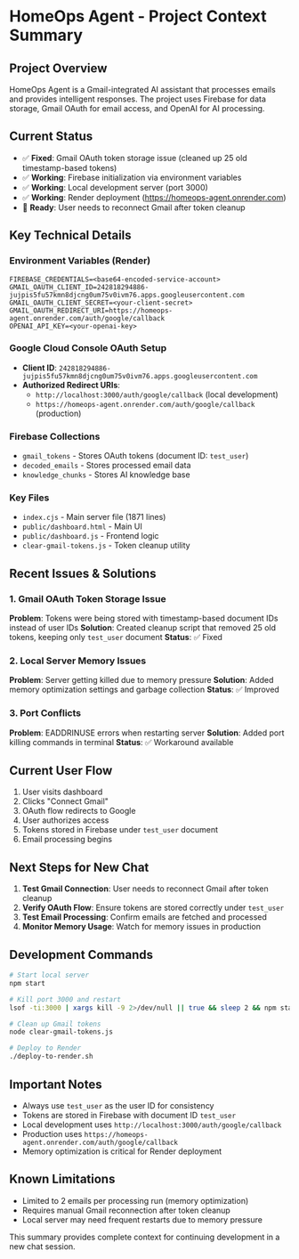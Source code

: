 # HomeOps Agent - Project Context Summary

## Project Overview
HomeOps Agent is a Gmail-integrated AI assistant that processes emails and provides intelligent responses. The project uses Firebase for data storage, Gmail OAuth for email access, and OpenAI for AI processing.

## Current Status
- ✅ **Fixed**: Gmail OAuth token storage issue (cleaned up 25 old timestamp-based tokens)
- ✅ **Working**: Firebase initialization via environment variables
- ✅ **Working**: Local development server (port 3000)
- ✅ **Working**: Render deployment (https://homeops-agent.onrender.com)
- 🔄 **Ready**: User needs to reconnect Gmail after token cleanup

## Key Technical Details

### Environment Variables (Render)
```
FIREBASE_CREDENTIALS=<base64-encoded-service-account>
GMAIL_OAUTH_CLIENT_ID=242818294886-jujpis5fu57kmn8djcng0um75v0ivm76.apps.googleusercontent.com
GMAIL_OAUTH_CLIENT_SECRET=<your-client-secret>
GMAIL_OAUTH_REDIRECT_URI=https://homeops-agent.onrender.com/auth/google/callback
OPENAI_API_KEY=<your-openai-key>
```

### Google Cloud Console OAuth Setup
- **Client ID**: `242818294886-jujpis5fu57kmn8djcng0um75v0ivm76.apps.googleusercontent.com`
- **Authorized Redirect URIs**:
  - `http://localhost:3000/auth/google/callback` (local development)
  - `https://homeops-agent.onrender.com/auth/google/callback` (production)

### Firebase Collections
- `gmail_tokens` - Stores OAuth tokens (document ID: `test_user`)
- `decoded_emails` - Stores processed email data
- `knowledge_chunks` - Stores AI knowledge base

### Key Files
- `index.cjs` - Main server file (1871 lines)
- `public/dashboard.html` - Main UI
- `public/dashboard.js` - Frontend logic
- `clear-gmail-tokens.js` - Token cleanup utility

## Recent Issues & Solutions

### 1. Gmail OAuth Token Storage Issue
**Problem**: Tokens were being stored with timestamp-based document IDs instead of user IDs
**Solution**: Created cleanup script that removed 25 old tokens, keeping only `test_user` document
**Status**: ✅ Fixed

### 2. Local Server Memory Issues
**Problem**: Server getting killed due to memory pressure
**Solution**: Added memory optimization settings and garbage collection
**Status**: ✅ Improved

### 3. Port Conflicts
**Problem**: EADDRINUSE errors when restarting server
**Solution**: Added port killing commands in terminal
**Status**: ✅ Workaround available

## Current User Flow
1. User visits dashboard
2. Clicks "Connect Gmail" 
3. OAuth flow redirects to Google
4. User authorizes access
5. Tokens stored in Firebase under `test_user` document
6. Email processing begins

## Next Steps for New Chat
1. **Test Gmail Connection**: User needs to reconnect Gmail after token cleanup
2. **Verify OAuth Flow**: Ensure tokens are stored correctly under `test_user`
3. **Test Email Processing**: Confirm emails are fetched and processed
4. **Monitor Memory Usage**: Watch for memory issues in production

## Development Commands
```bash
# Start local server
npm start

# Kill port 3000 and restart
lsof -ti:3000 | xargs kill -9 2>/dev/null || true && sleep 2 && npm start

# Clean up Gmail tokens
node clear-gmail-tokens.js

# Deploy to Render
./deploy-to-render.sh
```

## Important Notes
- Always use `test_user` as the user ID for consistency
- Tokens are stored in Firebase with document ID `test_user`
- Local development uses `http://localhost:3000/auth/google/callback`
- Production uses `https://homeops-agent.onrender.com/auth/google/callback`
- Memory optimization is critical for Render deployment

## Known Limitations
- Limited to 2 emails per processing run (memory optimization)
- Requires manual Gmail reconnection after token cleanup
- Local server may need frequent restarts due to memory pressure

This summary provides complete context for continuing development in a new chat session. 